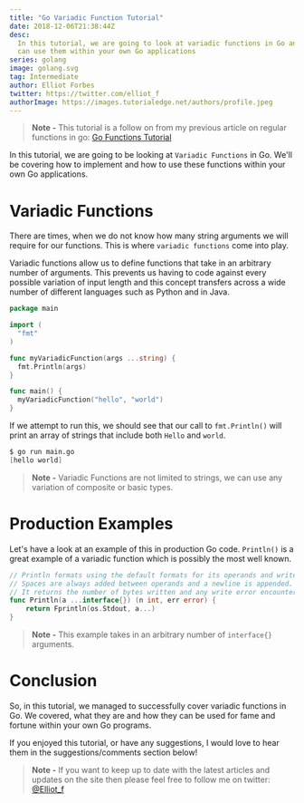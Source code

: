 ```yaml
---
title: "Go Variadic Function Tutorial"
date: 2018-12-06T21:38:44Z
desc:
  In this tutorial, we are going to look at variadic functions in Go and how you
  can use them within your own Go applications
series: golang
image: golang.svg
tag: Intermediate
author: Elliot Forbes
twitter: https://twitter.com/elliot_f
authorImage: https://images.tutorialedge.net/authors/profile.jpeg
---
```


> **Note -** This tutorial is a follow on from my previous article on regular
> functions in go: [Go Functions Tutorial](/golang/go-functions-tutorial/)

In this tutorial, we are going to be looking at `Variadic Functions` in Go.
We'll be covering how to implement and how to use these functions within your
own Go applications.

# Variadic Functions

There are times, when we do not know how many string arguments we will require
for our functions. This is where `variadic functions` come into play.

Variadic functions allow us to define functions that take in an arbitrary number
of arguments. This prevents us having to code against every possible variation
of input length and this concept transfers across a wide number of different
languages such as Python and in Java.

```go
package main

import (
  "fmt"
)

func myVariadicFunction(args ...string) {
  fmt.Println(args)
}

func main() {
  myVariadicFunction("hello", "world")
}
```

If we attempt to run this, we should see that our call to `fmt.Println()` will
print an array of strings that include both `Hello` and `world`.

```s
$ go run main.go
[hello world]
```

> **Note -** Variadic Functions are not limited to strings, we can use any
> variation of composite or basic types.

# Production Examples

Let's have a look at an example of this in production Go code. `Println()` is a
great example of a variadic function which is possibly the most well known.

```go
// Println formats using the default formats for its operands and writes to standard output.
// Spaces are always added between operands and a newline is appended.
// It returns the number of bytes written and any write error encountered.
func Println(a ...interface{}) (n int, err error) {
    return Fprintln(os.Stdout, a...)
}
```

> **Note -** This example takes in an arbitrary number of `interface{}`
> arguments.

# Conclusion

So, in this tutorial, we managed to successfully cover variadic functions in Go.
We covered, what they are and how they can be used for fame and fortune within
your own Go programs.

If you enjoyed this tutorial, or have any suggestions, I would love to hear them
in the suggestions/comments section below!

> **Note -** If you want to keep up to date with the latest articles and updates
> on the site then please feel free to follow me on twitter:
> [@Elliot_f](https://twitter.com/elliot_f)
